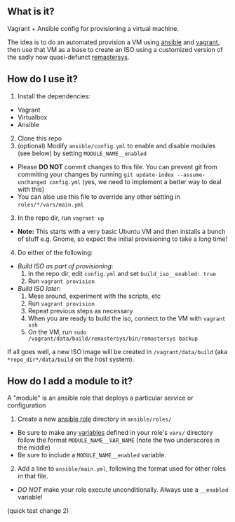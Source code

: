 ## What is it?
Vagrant + Ansible config for provisioning a virtual machine.

The idea is to do an automated provision a VM using [ansible](ansible.com) and [vagrant](http://www.vagrantup.com), then use that VM as a base to create an ISO using a customized version of the sadly now quasi-defunct [remastersys](https://en.wikipedia.org/wiki/Remastersys).

## How do I use it?
1. Install the dependencies:
 * Vagrant
 * Virtualbox
 * Ansible
2. Clone this repo
3. (optional) Modify `ansible/config.yml` to enable and disable modules (see below) by setting `MODULE_NAME__enabled`
  * Please **DO NOT** commit changes to this file. You can prevent git from commiting your changes by running `git update-index --assume-unchanged config.yml` (yes, we need to implement a better way to deal with this)
  * You can also use this file to override any other setting in `roles/*/vars/main.yml`
3. In the repo dir, run `vagrant up`
  * **Note:** This starts with a very basic Ubuntu VM and then installs a bunch of stuff e.g. Gnome, so expect the initial provisioning to take a *long* time!
4. Do either of the following:
  * *Build ISO as part of provisioning*: 
    1. In the repo dir, edit `config.yml` and set `build_iso__enabled: true`
    1. Run `vagrant provision`
  * *Build ISO later*:
    1. Mess around, experiment with the scripts, etc
    1. Run `vagrant provision`
    1. Repeat previous steps as necessary
    1. When you are ready to build the iso, connect to the VM with `vagrant ssh`
    1. On the VM, run `sudo /vagrant/data/build/remastersys/bin/remastersys backup`

If all goes well, a new ISO image will be created in `/vagrant/data/build` (aka `*repo_dir*/data/build` on the host system).


## How do I add a module to it?
A "module" is an ansible role that deploys a particular service or configuration

1. Create a new [ansible role](http://docs.ansible.com/playbooks_roles.html#roles) directory in `ansible/roles/`
  * Be sure to make any [variables](http://docs.ansible.com/playbooks_variables.html) defined in your role's `vars/` directory follow the format `MODULE_NAME__VAR_NAME` (note the two underscores in the middle)
  * Be sure to include a `MODULE_NAME__enabled` variable.
2. Add a line to `ansible/main.yml`, following the format used for other roles in that file.
  * *DO NOT* make your role execute unconditionally. Always use a `__enabled` variable!

(quick test change 2)
